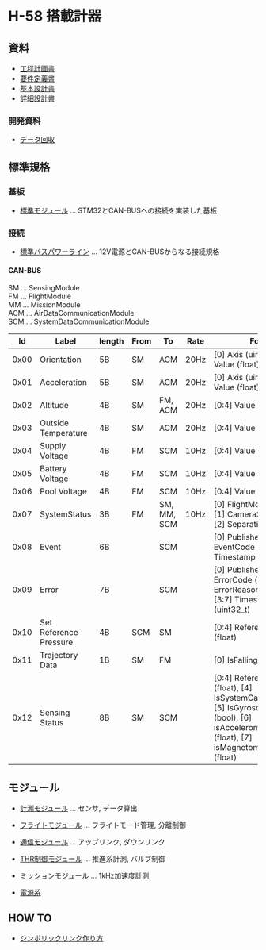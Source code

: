 # H-58 搭載計器

## 資料

- [工程計画書](./Documents/Materials/Schedule.md)
- [要件定義書](./Documents/Materials/RequirementsDocument.md)
- [基本設計書](./Documents/Materials/BasicDesignDocument.md)
- [詳細設計書](./Documents/Materials/DetailedDesignDocument.md)

### 開発資料

- [データ回収](./Documents/Materials/Development/%E9%96%8B%E7%99%BA%E8%B3%87%E6%96%99_%E3%83%87%E3%83%BC%E3%82%BF%E5%9B%9E%E5%8F%8E.pdf)

## 標準規格

### 基板

- [標準モジュール](./Components/StandardModuleBoard/) ... STM32とCAN-BUSへの接続を実装した基板

### 接続

- [標準バスパワーライン](./Components/StandardBusPowerLine/) ... 12V電源とCAN-BUSからなる接続規格

#### CAN-BUS

SM ... SensingModule  
FM ... FlightModule  
MM ... MissionModule  
ACM ... AirDataCommunicationModule  
SCM ... SystemDataCommunicationModule  

| Id   | Label                  | length | From | To          | Rate | Format                                                                                                                                                                        |
| ---- | ---------------------- | ------ | ---- | ----------- | ---- | ----------------------------------------------------------------------------------------------------------------------------------------------------------------------------- |
| 0x00 | Orientation            | 5B     | SM   | ACM         | 20Hz | [0] Axis (uint8_t), [1:5] Value (float)                                                                                                                                       |
| 0x01 | Acceleration           | 5B     | SM   | ACM         | 20Hz | [0] Axis (uint8_t), [1:5] Value (float)                                                                                                                                       |
| 0x02 | Altitude               | 4B     | SM   | FM, ACM     | 20Hz | [0:4] Value (float)                                                                                                                                                           |
| 0x03 | Outside Temperature    | 4B     | SM   | ACM         | 20Hz | [0:4] Value (float)                                                                                                                                                           |
| 0x04 | Supply Voltage         | 4B     | FM   | SCM         | 10Hz | [0:4] Value (float)                                                                                                                                                           |
| 0x05 | Battery Voltage        | 4B     | FM   | SCM         | 10Hz | [0:4] Value (float)                                                                                                                                                           |
| 0x06 | Pool Voltage           | 4B     | FM   | SCM         | 10Hz | [0:4] Value (float)                                                                                                                                                           |
| 0x07 | SystemStatus           | 3B     | FM   | SM, MM, SCM | 10Hz | [0] FlightMode (uint8_t), [1] CameraState (bool), [2] SeparationState (bool)                                                                                                  |
| 0x08 | Event                  | 6B     |      | SCM         |      | [0] Publisher (uint8_t), [1] EventCode (uint8_t), [2:6] Timestamp (uint32_t)                                                                                                  |
| 0x09 | Error                  | 7B     |      | SCM         |      | [0] Publisher (uint8_t), [1] ErrorCode (uint8_t), [2] ErrorReason (uint8_t), [3:7] Timestamp (uint32_t)                                                                       |
| 0x10 | Set Reference Pressure | 4B     | SCM  | SM          |      | [0:4] ReferencePressure (float)                                                                                                                                               |
| 0x11 | Trajectory Data        | 1B     | SM   | FM          |      | [0] IsFalling (bool)                                                                                                                                                          |
| 0x12 | Sensing Status         | 8B     | SM   | SCM         |      | [0:4] ReferencePressure (float), [4] IsSystemCalibrated (bool), [5] IsGyroscopeCalibrated (bool), [6] isAccelerometerCalibrated (float), [7] isMagnetometerCalibrated (float) |

## モジュール

- [計測モジュール](./Components/Modules/SensingModule/) ... センサ, データ算出
- [フライトモジュール](./Components/Modules/FlightModule/) ... フライトモード管理, 分離制御
- [通信モジュール](./Components/Modules/CommunicationModule/) ... アップリンク, ダウンリンク
- [THR制御モジュール](./Components/THRControlModule/) ... 推進系計測, バルブ制御
- [ミッションモジュール](./Components/Modules/MissionModule/) ... 1kHz加速度計測

- [電源系](./Components/Modules/PowerModule/)

## HOW TO

- [シンボリックリンク作り方](./Documents/Materials/HowTo/MakeSymbolicLink.md)
